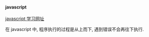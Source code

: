 #### javascript


[javascript 学习网址](http://www.w3school.com.cn/js/js_objects.asp)



在 javascript 中, 程序执行的过程是从上而下, 遇到错误不会再往下执行.
